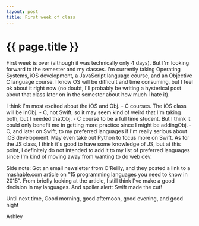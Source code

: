 ```yaml
---
layout: post
title: First week of class
---
```


{{ page.title }}
============

First week is over (although it was technically only 4 days). But I'm looking forward to the semester and my classes. I'm currently taking Operating Systems, iOS development, a JavaScript language course, and an Objective C language course. I know OS will be difficult and time consuming, but I feel ok about it right now (no doubt, I'll probably be writing a hysterical post about that class later on in the semester about how much I hate it).

I think I'm most excited about the iOS and Obj. - C courses. The iOS class will be inObj. - C, not Swift, so it may seem kind of weird that I'm taking both, but I needed thatObj. - C course to be a full time student. But I think it could only benefit me in getting more practice since I might be addingObj. - C, and later on Swift, to my preferred languages if I'm really serious about iOS development. May even take out Python to focus more on Swift. As for the JS class, I think it's good to have some knowledge of JS, but at this point, I definitely do not intended to add it to my list of preferred languages since I'm kind of moving away from wanting to do web dev.

Side note: Got an email newsletter from O'Reilly, and they posted a link to a mashable.com article on "15 programming languages you need to know in 2015". From briefly looking at the article, I still think I've make a good decision in my languages. And spoiler alert: Swift made the cut!

Until next time, Good morning, good afternoon, good evening, and good night

Ashley